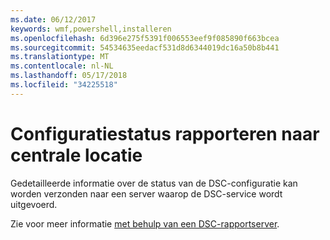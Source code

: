 ```yaml
---
ms.date: 06/12/2017
keywords: wmf,powershell,installeren
ms.openlocfilehash: 6d396e275f5391f006553eef9f085890f663bcea
ms.sourcegitcommit: 54534635eedacf531d8d6344019dc16a50b8b441
ms.translationtype: MT
ms.contentlocale: nl-NL
ms.lasthandoff: 05/17/2018
ms.locfileid: "34225518"
---
```

# <a name="report-configuration-status-to-central-location"></a>Configuratiestatus rapporteren naar centrale locatie

Gedetailleerde informatie over de status van de DSC-configuratie kan worden verzonden naar een server waarop de DSC-service wordt uitgevoerd.

Zie voor meer informatie [met behulp van een DSC-rapportserver](https://msdn.microsoft.com/powershell/dsc/reportserver).
